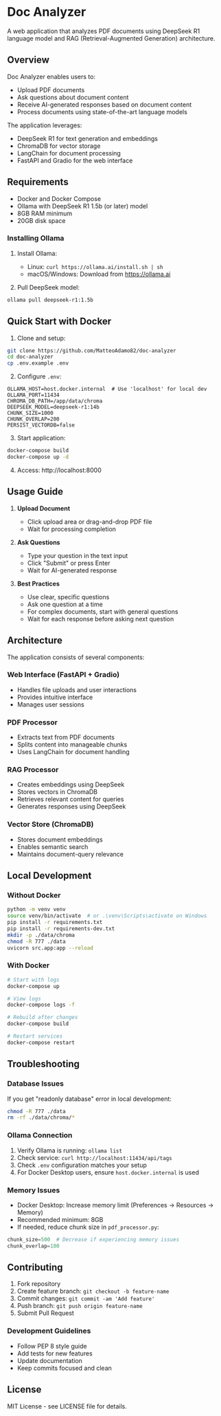 # Doc Analyzer

A web application that analyzes PDF documents using DeepSeek R1 language model and RAG (Retrieval-Augmented Generation) architecture.

## Overview

Doc Analyzer enables users to:
- Upload PDF documents
- Ask questions about document content
- Receive AI-generated responses based on document content
- Process documents using state-of-the-art language models

The application leverages:
- DeepSeek R1 for text generation and embeddings
- ChromaDB for vector storage
- LangChain for document processing
- FastAPI and Gradio for the web interface

## Requirements

- Docker and Docker Compose
- Ollama with DeepSeek R1 1.5b (or later) model
- 8GB RAM minimum
- 20GB disk space

### Installing Ollama

1. Install Ollama:
   - Linux: `curl https://ollama.ai/install.sh | sh`
   - macOS/Windows: Download from https://ollama.ai

2. Pull DeepSeek model:
```bash
ollama pull deepseek-r1:1.5b
```

## Quick Start with Docker

1. Clone and setup:
```bash
git clone https://github.com/MatteoAdamo82/doc-analyzer
cd doc-analyzer
cp .env.example .env
```

2. Configure `.env`:
```env
OLLAMA_HOST=host.docker.internal  # Use 'localhost' for local dev
OLLAMA_PORT=11434
CHROMA_DB_PATH=/app/data/chroma
DEEPSEEK_MODEL=deepseek-r1:14b
CHUNK_SIZE=1000
CHUNK_OVERLAP=200
PERSIST_VECTORDB=false
```

3. Start application:
```bash
docker-compose build
docker-compose up -d
```

4. Access: http://localhost:8000

## Usage Guide

1. **Upload Document**
   - Click upload area or drag-and-drop PDF file
   - Wait for processing completion

2. **Ask Questions**
   - Type your question in the text input
   - Click "Submit" or press Enter
   - Wait for AI-generated response

3. **Best Practices**
   - Use clear, specific questions
   - Ask one question at a time
   - For complex documents, start with general questions
   - Wait for each response before asking next question

## Architecture

The application consists of several components:

### Web Interface (FastAPI + Gradio)
- Handles file uploads and user interactions
- Provides intuitive interface
- Manages user sessions

### PDF Processor
- Extracts text from PDF documents
- Splits content into manageable chunks
- Uses LangChain for document handling

### RAG Processor
- Creates embeddings using DeepSeek
- Stores vectors in ChromaDB
- Retrieves relevant content for queries
- Generates responses using DeepSeek

### Vector Store (ChromaDB)
- Stores document embeddings
- Enables semantic search
- Maintains document-query relevance

## Local Development

### Without Docker
```bash
python -m venv venv
source venv/bin/activate  # or .\venv\Scripts\activate on Windows
pip install -r requirements.txt
pip install -r requirements-dev.txt
mkdir -p ./data/chroma
chmod -R 777 ./data
uvicorn src.app:app --reload
```

### With Docker
```bash
# Start with logs
docker-compose up

# View logs
docker-compose logs -f

# Rebuild after changes
docker-compose build

# Restart services
docker-compose restart
```

## Troubleshooting

### Database Issues
If you get "readonly database" error in local development:
```bash
chmod -R 777 ./data
rm -rf ./data/chroma/*
```

### Ollama Connection
1. Verify Ollama is running: `ollama list`
2. Check service: `curl http://localhost:11434/api/tags`
3. Check `.env` configuration matches your setup
4. For Docker Desktop users, ensure `host.docker.internal` is used

### Memory Issues
- Docker Desktop: Increase memory limit (Preferences → Resources → Memory)
- Recommended minimum: 8GB
- If needed, reduce chunk size in `pdf_processor.py`:
```python
chunk_size=500  # Decrease if experiencing memory issues
chunk_overlap=100
```

## Contributing

1. Fork repository
2. Create feature branch: `git checkout -b feature-name`
3. Commit changes: `git commit -am 'Add feature'`
4. Push branch: `git push origin feature-name`
5. Submit Pull Request

### Development Guidelines
- Follow PEP 8 style guide
- Add tests for new features
- Update documentation
- Keep commits focused and clean

## License

MIT License - see LICENSE file for details.